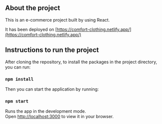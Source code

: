 ## About the project

This is an e-commerce project built by using React.<br />

It has been deployed on [https://comfort-clothing.netlify.app/](https://comfort-clothing.netlify.app/)

## Instructions to run the project

After cloning the repository, to install the packages in the project directory,
you can run:

### `npm install`

Then you can start the application by running:

### `npm start`

Runs the app in the development mode.\
Open [http://localhost:3000](http://localhost:3000) to view it in your browser.
